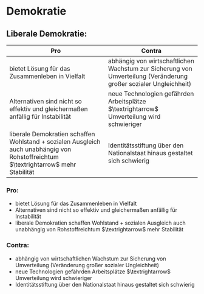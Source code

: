 
# Demokratie

## Liberale Demokratie:

| Pro                                                                                                                                 | Contra                                                                                                           |
| ----------------------------------------------------------------------------------------------------------------------------------- | ---------------------------------------------------------------------------------------------------------------- |
| bietet Lösung für das Zusammenleben in Vielfalt                                                                                     | abhängig von wirtschaftlichen Wachstum zur Sicherung von Umverteilung (Veränderung großer sozialer Ungleichheit) |
| Alternativen sind nicht so effektiv und gleichermaßen anfällig für Instabilität                                                     | neue Technologien gefährden Arbeitsplätze      $\textrightarrow$ Umverteilung wird schwieriger                   |
| liberale Demokratien schaffen Wohlstand + sozialen Ausgleich auch unabhängig von Rohstoffreichtum $\textrightarrow$ mehr Stabilität | Identitätsstiftung über den Nationalstaat hinaus gestaltet sich schwierig                                        |

### Pro:
- bietet Lösung für das Zusammenleben in Vielfalt
- Alternativen sind nicht so effektiv und gleichermaßen anfällig für Instabilität
- liberale Demokratien schaffen Wohlstand + sozialen Ausgleich auch unabhängig von Rohstoffreichtum $\textrightarrow$ mehr Stabilität
### Contra:
- abhängig von wirtschaftlichen Wachstum zur Sicherung von Umverteilung (Veränderung großer sozialer Ungleichheit)
- neue Technologien gefährden Arbeitsplätze $\textrightarrow$ Umverteilung wird schwieriger
- Identitätsstiftung über den Nationalstaat hinaus gestaltet sich schwierig

